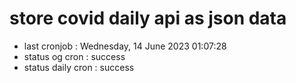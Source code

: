 # store covid daily api as json data

- last cronjob : Wednesday, 14 June 2023 01:07:28
- status og cron : success
- status daily cron : success
      
      